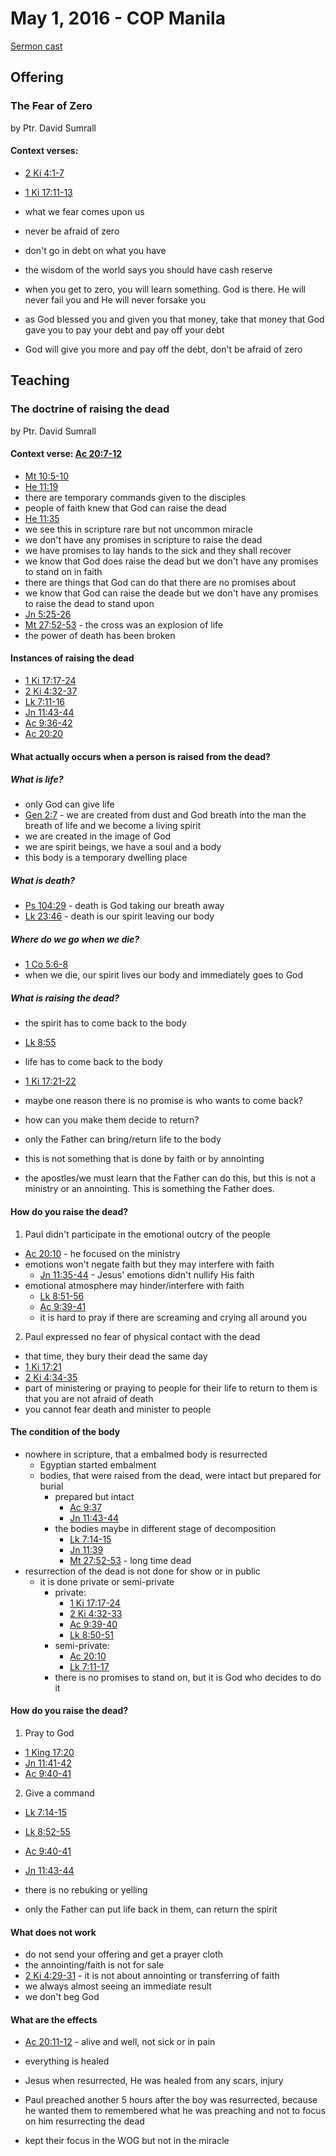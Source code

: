 # May 1, 2016 - COP Manila

[Sermon cast](http://livestream.com/cathedralofpraise/cathedralofpraiseph/videos/121573315)

## Offering

### The Fear of Zero
by Ptr. David Sumrall

#### Context verses:
- [2 Ki 4:1-7](http://biblestudytools.com/passage/?q=2+kings+4:1-7)
- [1 Ki 17:11-13](http://biblestudytools.com/passage/?q=1+kings+17:11-13)


- what we fear comes upon us
- never be afraid of zero
- don't go in debt on what you have
- the wisdom of the world says you should have cash reserve
- when you get to zero, you will learn something. God is there. He will never fail you and He will never forsake you
- as God blessed you and given you that money, take that money that God gave you to pay your debt and pay off your debt 
- God will give you more and pay off the debt, don't be afraid of zero

## Teaching

### The doctrine of raising the dead
by Ptr. David Sumrall

#### Context verse: [Ac 20:7-12](http://biblestudytools.com/passage/?q=acts+20:7-12)

- [Mt 10:5-10](http://biblestudytools.com/passage/?q=matthew+10:5-10)
- [He 11:19](http://biblestudytools.com/hebrews/11-19.html)
- there are temporary commands given to the disciples
- people of faith knew that God can raise the dead
- [He 11:35](http://biblestudytools.com/hebrews/11-35.html)
- we see this in scripture rare but not uncommon miracle
- we don't have any promises in scripture to raise the dead
- we have promises to lay hands to the sick and they shall recover 
- we know that God does raise the dead but we don't have any promises to stand on in faith 
- there are things that God can do that there are no promises about
- we know that God can raise the deade but we don't have any promises to raise the dead to stand upon
- [Jn 5:25-26](http://biblestudytools.com/passage/?q=john+5:25-26)
- [Mt 27:52-53](http://biblestudytools.com/passage/?q=matthew+27:52-53) - the cross was an explosion of life
- the power of death has been broken

#### Instances of raising the dead
- [1 Ki 17:17-24](http://biblestudytools.com/passage/?q=1+kings+17:17-24)
- [2 Ki 4:32-37](http://biblestudytools.com/passage/?q=2+kings+4:32-37)
- [Lk 7:11-16](http://biblestudytools.com/passage/?q=luke+7:11-16)
- [Jn 11:43-44](http://biblestudytools.com/passage/?q=john+11:43-44)
- [Ac 9:36-42](http://biblestudytools.com/passage/?q=acts+9:36-42)
- [Ac 20:20](http://biblestudytools.com/acts/20-20.html)    

#### What actually occurs when a person is raised from the dead?

##### What is life?
- only God can give life
- [Gen 2:7](http://biblestudytools.com/genesis/2-7.html) - we are created from dust and God breath into the man the breath of life and we become a living spirit
- we are created in the image of God 
- we are spirit beings, we have a soul and a body
- this body is a temporary dwelling place 

##### What is death?
- [Ps 104:29](http://biblestudytools.com/psalms/104-29.html) - death is God taking our breath away
- [Lk 23:46](http://biblestudytools.com/luke/23-46.html) - death is our spirit leaving our body 

##### Where do we go when we die?
- [1 Co 5:6-8](http://biblestudytools.com/passage/?q=1+corinthians+5:6-8)
- when we die, our spirit lives our body and immediately goes to God

##### What is raising the dead?
- the spirit has to come back to the body
- [Lk 8:55](http://biblestudytools.com/luke/8-55.html)
- life has to come back to the body
- [1 Ki 17:21-22](http://biblestudytools.com/passage/?q=1+kings+17:21-22)


- maybe one reason there is no promise is who wants to come back?
- how can you make them decide to return?
- only the Father can bring/return life to the body
- this is not something that is done by faith or by annointing 
- the apostles/we must learn that the Father can do this, but this is not a ministry or an annointing. This is something the Father does.

#### How do you raise the dead?

1. Paul didn't participate in the emotional outcry of the people
  - [Ac 20:10](http://biblestudytools.com/acts/20-10.html) - he focused on the ministry
  - emotions won't negate faith but they may interfere with faith 
    - [Jn 11:35-44](http://biblestudytools.com/passage/?q=john+11:35-44) - Jesus' emotions didn't nullify His faith
  - emotional atmosphere may hinder/interfere with faith
    - [Lk 8:51-56](http://biblestudytools.com/passage/?q=luke+8:51-56)
    - [Ac 9:39-41](http://biblestudytools.com/passage/?q=acts+9:39-41)
    - it is hard to pray if there are screaming and crying all around you
2. Paul expressed no fear of physical contact with the dead
  - that time, they bury their dead the same day
  - [1 Ki 17:21](http://biblestudytools.com/1-kings/17-21.html)
  - [2 Ki 4:34-35](http://biblestudytools.com/passage/?q=2+kings+4:34-35)
  - part of ministering or praying to people for their life to return to them is that you are not afraid of death
  - you cannot fear death and minister to people
  
#### The condition of the body 
- nowhere in scripture, that a embalmed body is resurrected 
  - Egyptian started embalment
  - bodies, that were raised from the dead, were intact but prepared for burial
    - prepared but intact
      - [Ac 9:37](http://biblestudytools.com/acts/9-37.html)
      - [Jn 11:43-44](http://biblestudytools.com/passage/?q=john+11:43-44)
    - the bodies maybe in different stage of decomposition
      - [Lk 7:14-15](http://biblestudytools.com/passage/?q=luke+7:14-15)
      - [Jn 11:39](http://biblestudytools.com/john/11-39.html) 
      - [Mt 27:52-53](http://biblestudytools.com/passage/?q=matthew+27:52-53) - long time dead
- resurrection of the dead is not done for show or in public
  - it is done private or semi-private
    - private:
      - [1 Ki 17:17-24](http://biblestudytools.com/passage/?q=1+kings+17:17-24)
      - [2 Ki 4:32-33](http://biblestudytools.com/passage/?q=2+kings+4:32-33)
      - [Ac 9:39-40](http://biblestudytools.com/passage/?q=acts+9:39-40)
      - [Lk 8:50-51](http://biblestudytools.com/passage/?q=luke+8:50-51)
    - semi-private: 
      - [Ac 20:10](http://biblestudytools.com/acts/20-10.html)
      - [Lk 7:11-17](http://biblestudytools.com/passage/?q=luke+7:11-17)
    - there is no promises to stand on, but it is God who decides to do it

#### How do you raise the dead?
1. Pray to God
  - [1 King 17:20](http://biblestudytools.com/1-kings/17-20.html)
  - [Jn 11:41-42](http://biblestudytools.com/passage/?q=john+11:41-42)
  - [Ac 9:40-41](http://biblestudytools.com/passage/?q=acts+9:40-41)
2. Give a command
  - [Lk 7:14-15](http://biblestudytools.com/passage/?q=luke+7:14-15)
  - [Lk 8:52-55](http://biblestudytools.com/passage/?q=luke+8:52-55)
  - [Ac 9:40-41](http://biblestudytools.com/passage/?q=acts+9:40-41)
  - [Jn 11:43-44](http://biblestudytools.com/passage/?q=john+11:43-44)
  - there is no rebuking or yelling

- only the Father can put life back in them, can return the spirit

#### What does not work
- do not send your offering and get a prayer cloth
- the annointing/faith is not for sale 
- [2 Ki 4:29-31](http://biblestudytools.com/passage/?q=2+kings+4:29-31) - it is not about annointing or transferring of faith
- we always almost seeing an immediate result
- we don't beg God

#### What are the effects 
- [Ac 20:11-12](http://biblestudytools.com/passage/?q=acts+20:11-12) - alive and well, not sick or in pain
- everything is healed
- Jesus when resurrected, He was healed from any scars, injury


- Paul preached another 5 hours after the boy was resurrected, because he wanted them to  remembered what he was preaching and not to focus on him resurrecting the dead
- kept their focus in the WOG but not in the miracle